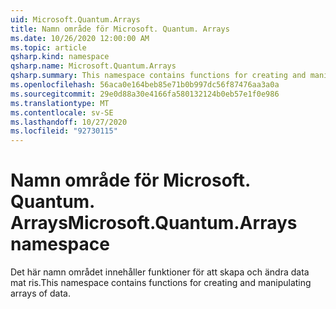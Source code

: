 ```yaml
---
uid: Microsoft.Quantum.Arrays
title: Namn område för Microsoft. Quantum. Arrays
ms.date: 10/26/2020 12:00:00 AM
ms.topic: article
qsharp.kind: namespace
qsharp.name: Microsoft.Quantum.Arrays
qsharp.summary: This namespace contains functions for creating and manipulating arrays of data.
ms.openlocfilehash: 56aca0e164beb85e71b0b997dc56f87476aa3a0a
ms.sourcegitcommit: 29e0d88a30e4166fa580132124b0eb57e1f0e986
ms.translationtype: MT
ms.contentlocale: sv-SE
ms.lasthandoff: 10/27/2020
ms.locfileid: "92730115"
---
```

# <a name="microsoftquantumarrays-namespace"></a><span data-ttu-id="64657-102">Namn område för Microsoft. Quantum. Arrays</span><span class="sxs-lookup"><span data-stu-id="64657-102">Microsoft.Quantum.Arrays namespace</span></span>

<span data-ttu-id="64657-103">Det här namn området innehåller funktioner för att skapa och ändra data mat ris.</span><span class="sxs-lookup"><span data-stu-id="64657-103">This namespace contains functions for creating and manipulating arrays of data.</span></span>

